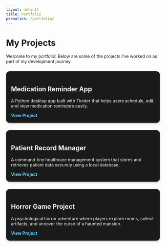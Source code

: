```yaml
---
layout: default
title: Portfolio
permalink: /portfolio/
---
```


# My Projects

Welcome to my portfolio! Below are some of the projects I've worked on as part of my development journey.

<style>
    .projects-grid {
        display: grid;
        grid-template-columns: repeat(auto-fit, minmax(280px, 1fr));
        gap: 1.5rem;
        margin-top: 1.5rem;
    }

    .project-card {
        background: #1a1a1a;
        border-radius: 12px;
        padding: 1rem;
        color: #f5f5f5;
        box-shadow: 0 2px 6px rgba(0,0,0,0.3);
        transition: transform 0.2s ease, box-shadow 0.2s ease;
    }

    .project-card:hover {
        transform: translateY(-5px);
        box-shadow: 0 4px 10px rgba(0,0,0,0.4);
    }

    .project-card a {
        color: #66ccff;
        text-decoration: none;
        font-weight: bold;
    }

    .project-card a:hover {
        text-decoration: underline;
    }
</style>

<div class="projects-grid">

  <div class="project-card">
    <h2>Medication Reminder App</h2>
    <p>A Python desktop app built with Tkinter that helps users schedule, edit, and view medication reminders easily.</p>
    <a href="https://github.com/Softeeng/Medication-Reminder" target="_blank">View Project</a>
  </div>

  <div class="project-card">
    <h2>Patient Record Manager</h2>
    <p>A command-line healthcare management system that stores and retrieves patient data securely using a local database.</p>
    <a href="https://github.com/Softeeng/PatientRecordManager" target="_blank">View Project</a>
  </div>

  <div class="project-card">
    <h2>Horror Game Project</h2>
    <p>A psychological horror adventure where players explore rooms, collect artifacts, and uncover the curse of a haunted mansion.</p>
    <a href="https://github.com/Softeeng/horror-game" target="_blank">View Project</a>
  </div>

</div>

